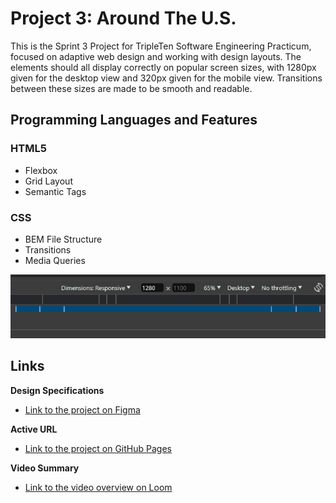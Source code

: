 # Project 3: Around The U.S.

This is the Sprint 3 Project for TripleTen Software Engineering Practicum, focused on adaptive web design and working with design layouts. The elements should all display correctly on popular screen sizes, with 1280px given for the desktop view and 320px given for the mobile view. Transitions between these sizes are made to be smooth and readable.

## Programming Languages and Features

### HTML5

- Flexbox
- Grid Layout
- Semantic Tags

### CSS

- BEM File Structure
- Transitions
- Media Queries

![Media Query Settings](images/readme-resolutions.gif)

## Links

**Design Specifications**

- [Link to the project on Figma](https://www.figma.com/file/ii4xxsJ0ghevUOcssTlHZv/Sprint-3%3A-Around-the-US?node-id=0%3A1)

**Active URL**

- [Link to the project on GitHub Pages](https://MegElizaEgg.github.io/se_project_aroundtheus)

**Video Summary**

- [Link to the video overview on Loom](https://www.loom.com/share/9ee070fd3a9947cfad956f9015340f21?sid=a3d1061a-a36e-452a-a3b1-80546ad17296)
